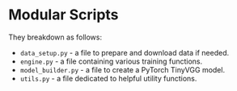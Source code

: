# Modular Scripts

They breakdown as follows: 
* `data_setup.py` - a file to prepare and download data if needed.
* `engine.py` - a file containing various training functions.
* `model_builder.py` - a file to create a PyTorch TinyVGG model.
* `utils.py` - a file dedicated to helpful utility functions.
